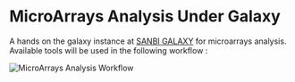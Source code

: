 # MicroArrays Analysis Under Galaxy

A hands on the galaxy instance at [SANBI GALAXY](http://galaxym.sanbi.ac.za/) for microarrays analysis. Available tools will be used in the following workflow :

![MicroArrays Analysis Workflow]({{site.baseurl}}/https://raw.githubusercontent.com/bensellak/microarrays-galaxy/master/assets/images/workflow.png)